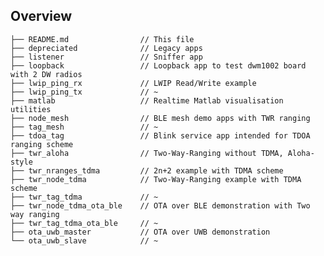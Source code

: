 <!--
#
# Licensed to the Apache Software Foundation (ASF) under one
# or more contributor license agreements.  See the NOTICE file
# distributed with this work for additional information
# regarding copyright ownership.  The ASF licenses this file
# to you under the Apache License, Version 2.0 (the
# "License"); you may not use this file except in compliance
# with the License.  You may obtain a copy of the License at
#
# http://www.apache.org/licenses/LICENSE-2.0
#
# Unless required by applicable law or agreed to in writing,
# software distributed under the License is distributed on an
# "AS IS" BASIS, WITHOUT WARRANTIES OR CONDITIONS OF ANY
#  KIND, either express or implied.  See the License for the
# specific language governing permissions and limitations
# under the License.
#
-->

## Overview

```
├── README.md                // This file
├── depreciated              // Legacy apps
├── listener                 // Sniffer app
├── loopback                 // Loopback app to test dwm1002 board with 2 DW radios
├── lwip_ping_rx             // LWIP Read/Write example
├── lwip_ping_tx             // ~
├── matlab                   // Realtime Matlab visualisation utilities
├── node_mesh                // BLE mesh demo apps with TWR ranging
├── tag_mesh                 // ~
├── tdoa_tag                 // Blink service app intended for TDOA ranging scheme
├── twr_aloha                // Two-Way-Ranging without TDMA, Aloha-style
├── twr_nranges_tdma         // 2n+2 example with TDMA scheme
├── twr_node_tdma            // Two-Way-Ranging example with TDMA scheme
├── twr_tag_tdma             // ~
├── twr_node_tdma_ota_ble    // OTA over BLE demonstration with Two way ranging
├── twr_tag_tdma_ota_ble     // ~
├── ota_uwb_master           // OTA over UWB demonstration
└── ota_uwb_slave            // ~

```
